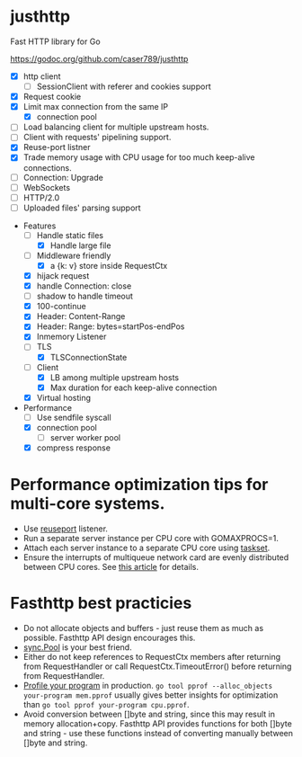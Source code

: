 # justhttp

Fast HTTP library for Go

https://godoc.org/github.com/caser789/justhttp
- [x] http client
    - [ ] SessionClient with referer and cookies support
- [x] Request cookie
- [x] Limit max connection from the same IP
    - [x] connection pool
- [ ] Load balancing client for multiple upstream hosts.
- [ ] Client with requests' pipelining support.
- [x] Reuse-port listner
- [x] Trade memory usage with CPU usage for too much keep-alive connections.
- [ ] Connection: Upgrade
- [ ] WebSockets
- [ ] HTTP/2.0
- [ ] Uploaded files' parsing support

- Features
    - [ ] Handle static files
        - [x] Handle large file
    - [ ] Middleware friendly
        - [x] a {k: v} store inside RequestCtx
    - [x] hijack request
    - [x] handle Connection: close
    - [ ] shadow to handle timeout
    - [x] 100-continue
    - [x] Header: Content-Range
    - [x] Header: Range: bytes=startPos-endPos
    - [x] Inmemory Listener
    - [ ] TLS
        - [x] TLSConnectionState
    - [ ] Client
        - [x] LB among multiple upstream hosts
        - [x] Max duration for each keep-alive connection
    - [x] Virtual hosting
- Performance
    - [ ] Use sendfile syscall
    - [x] connection pool
        - [ ] server worker pool
    - [x] compress response

# Performance optimization tips for multi-core systems.

* Use [reuseport](https://godoc.org/github.com/valyala/fasthttp/reuseport) listener.
* Run a separate server instance per CPU core with GOMAXPROCS=1.
* Attach each server instance to a separate CPU core using [taskset](http://linux.die.net/man/1/taskset).
* Ensure the interrupts of multiqueue network card are evenly distributed between CPU cores. See [this article](https://blog.cloudflare.com/how-to-achieve-low-latency/) for details.

# Fasthttp best practicies

* Do not allocate objects and buffers - just reuse them as much as possible.
  Fasthttp API design encourages this.
* [sync.Pool](https://golang.org/pkg/sync/#Pool) is your best friend.
* Either do not keep references to RequestCtx members after returning
  from RequestHandler or call RequestCtx.TimeoutError() before returning
  from RequestHandler.
* [Profile your program](http://blog.golang.org/profiling-go-programs)
  in production.
  `go tool pprof --alloc_objects your-program mem.pprof` usually gives better
  insights for optimization than `go tool pprof your-program cpu.pprof`.
* Avoid conversion between []byte and string, since this may result in memory
  allocation+copy. Fasthttp API provides functions for both []byte and string -
  use these functions instead of converting manually between []byte and string.
